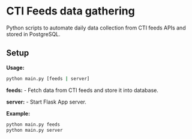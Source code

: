 # CTI Feeds data gathering

Python scripts to automate daily data collection from CTI feeds APIs and stored in PostgreSQL.

## Setup

**Usage:**

```bash
python main.py [feeds | server]
```

**feeds:** - Fetch data from CTI feeds and store it into database.

**server:** - Start Flask App server.

**Example:**

```bash
python main.py feeds
python main.py server
```
